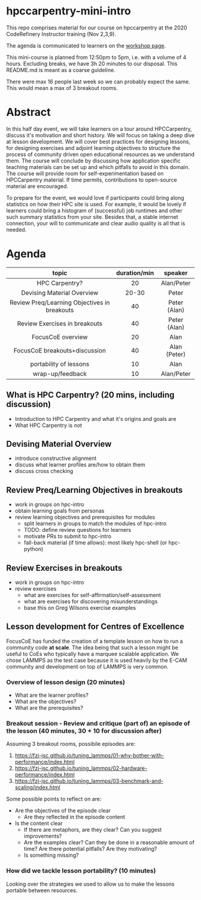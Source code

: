 # hpccarpentry-mini-intro

This repo comprises material for our course on hpccarpentry at the 2020 CodeRefinery Instructor training (Nov 2,3,9). 

The agenda is communicated to learners on the [workshop page](https://coderefinery.github.io/2020-11-02-instructor-training/#monday-nov-9-1250---1700-cet). 

This mini-course is planned from 12:50pm to 5pm, i.e. with a volume of 4 hours. Excluding breaks, we have 3h 20 minutes to our disposal. This README.md is meant as a coarse guideline.

There were max 16 people last week so we can probably expect the same. This would mean a max of 3 breakout rooms.

# Abstract

In this half day event, we will take learners on a tour around HPCCarpentry, discuss it's motivation and short history. We will focus on taking a deep dive at lesson development. We will cover best practices for designing lessons, for designing exercises and adjoint learning objectives to structure the process of community driven open educational resources as we understand them. The course will conclude by discussing how application specific teaching materials can be set up and which pitfalls to avoid in this domain. The course will provide room for self-experimentation based on HPCCarpentry material. If time permits, contributions to open-source material are encouraged. 

To prepare for the event, we would love if participants could bring along statistics on how their HPC site is used. For example, it would be lovely if learners could bring a histogram of (successful) job runtimes and other such summary statistics from your site. Besides that, a stable internet connection, your will to communicate and clear audio quality is all that is needed.

# Agenda

| topic                                        | duration/min | speaker      |
|:--------------------------------------------:|:------------:|:------------:|
| HPC Carpentry?                               | 20           | Alan/Peter   |
| Devising Material Overview                   | 20-30        | Peter        |
| Review Preq/Learning Objectives in breakouts | 40           | Peter (Alan) |
| Review Exercises in breakouts                | 40           | Peter (Alan) |
| FocusCoE overview                            | 20           | Alan         |
| FocusCoE breakouts+discussion                | 40           | Alan (Peter) |
| portability of lessons                       | 10           | Alan         |
| wrap-up/feedback                             | 10           | Alan/Peter   |


## What is HPC Carpentry? (20 mins, including discussion)

* Introduction to HPC Carpentry and what it's origins and goals are
* What HPC Carpentry is *not*

## Devising Material Overview 

* introduce constructive alignment
* discuss what learner profiles are/how to obtain them 
* discuss cross checking 

## Review Preq/Learning Objectives in breakouts

- work in groups on hpc-intro
- obtain learning goals from personas
- review learning objectives and prerequisites for modules
  + split learners in groups to match the modules of hpc-intro
  + TODO: define review questions for learners
  + motivate PRs to submit to hpc-intro
  + fall-back material (if time allows): most likely hpc-shell (or hpc-python)

## Review Exercises in breakouts 

- work in groups on hpc-intro
- review exercises
  + what are exercises for self-affirmation/self-assessment
  + what are exercises for discovering misunderstandings
  + base this on Greg Wilsons exercise examples


## Lesson development for Centres of Excellence

FocusCoE has funded the creation of a template lesson on how to run a community code **at scale**. The idea being that such a lesson might be useful to CoEs who typically have a marquee scalable application. We chose LAMMPS as the test case because it is used heavily by the E-CAM community and development on top of LAMMPS is very common. 

### Overview of lesson design (20 minutes)
* What are the learner profiles?
* What are the objectives?
* What are the prerequisites?

### Breakout session - Review and critique (part of) an episode of the lesson (40 minutes, 30 + 10 for discussion after)

Assuming 3 breakout rooms, possibile episodes are:
1. https://fzj-jsc.github.io/tuning_lammps/01-why-bother-with-performance/index.html
2. https://fzj-jsc.github.io/tuning_lammps/02-hardware-performance/index.html
3. https://fzj-jsc.github.io/tuning_lammps/03-benchmark-and-scaling/index.html

Some possible points to reflect on are:
* Are the objectives of the episode clear
  * Are they reflected in the episode content
* Is the content clear
  * If there are metaphors, are they clear? Can you suggest improvements?
  * Are the examples clear? Can they be done in a reasonable amount of time? Are there potential pitfalls? Are they motivating?
  * Is something missing? 

### How did we tackle lesson portability? (10 minutes)

Looking over the strategies we used to allow us to make the lessons portable between resources.
